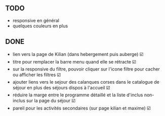 ## TODO

- responsive en général
- quelques couleurs en plus

## DONE

- lien vers la page de Kilian (dans hebergement puis auberge) ☑️
- titre pour remplacer la barre menu quand elle se rétracte ☑️
- sur la responsive du filtre, pouvoir cliquer sur l'icone filtre pour cacher ou afficher les filtres ☑️
- ajouter liens vers le sejour des calanques corses dans le catalogue de séjour en plus des séjours dispos à l'accueil ☑️
- réduire la marge entre le programme détaillé et la liste d'inclus non-inclus sur la page du séjour ☑️
- pareil pour les activités secondaires (sur page kilian et maxime) ☑️